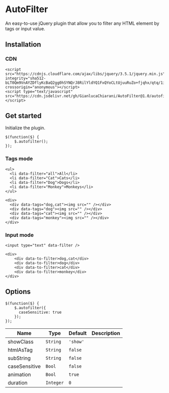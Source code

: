 # AutoFilter
An easy-to-use jQuery plugin that allow you to filter any HTML element by tags or input value.

## Installation
### CDN
```
<script src="https://cdnjs.cloudflare.com/ajax/libs/jquery/3.5.1/jquery.min.js" integrity="sha512-bLT0Qm9VnAYZDflyKcBaQ2gg0hSYNQrJ8RilYldYQ1FxQYoCLtUjuuRuZo+fjqhx/qtq/1itJ0C2ejDxltZVFg==" crossorigin="anonymous"></script>
<script type="text/javascript" src="https://cdn.jsdelivr.net/gh/GianlucaChiarani/AutoFilter@1.0/autofilter.js"></script>
```
## Get started
Initialize the plugin.
```
$(function($) {
    $.autofilter();
});
```
### Tags mode
```
<ul>
  <li data-filter="all">All</li>
  <li data-filter="Cat">Cats</li>
  <li data-filter="Dog">Dogs</li>
  <li data-filter="Monkey">Monkeys</li>
</ul>
```
```
<div>
  <div data-tags="dog,cat"><img src="" /></div>
  <div data-tags="dog"><img src="" /></div>
  <div data-tags="cat"><img src="" /></div>
  <div data-tags="monkey"><img src="" /></div>
</div>
```
### Input mode
```
<input type="text" data-filter />
```
```
<div>
    <div data-to-filter>dog,cat</div>
    <div data-to-filter>dog</div>
    <div data-to-filter>cat</div>
    <div data-to-filter>monkey</div>
</div>
```
## Options
```
$(function($) {
    $.autofilter({
      caseSensitive: true
    });
});
```
| Name  | Type | Default | Description |
| ------------- | ------------- | ------------- | ------------- |
| showClass  | `String`  | `'show'` | |
| htmlAsTag  | `String`  | `false`  | |
| subString  | `String`  | `false`  |  |
| caseSensitive  | `Bool`  | `false`  |  |
| animation  | `Bool`  | `true`  | |
| duration  | `Integer`  | `0`  | |
